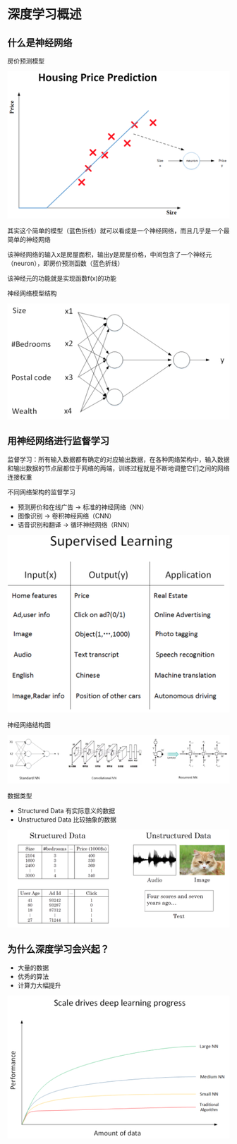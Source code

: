 # 深度学习概述

## 什么是神经网络

房价预测模型

![房价预测模型](/images/dl0101.png)

其实这个简单的模型（蓝色折线）就可以看成是一个神经网络，而且几乎是一个最简单的神经网络

该神经网络的输入x是房屋面积，输出y是房屋价格，中间包含了一个神经元（neuron），即房价预测函数（蓝色折线）

该神经元的功能就是实现函数f(x)的功能

神经网络模型结构

![神经网络模型结构](/images/dl0102.png)

## 用神经网络进行监督学习

监督学习：所有输入数据都有确定的对应输出数据，在各种网络架构中，输入数据和输出数据的节点层都位于网络的两端，训练过程就是不断地调整它们之间的网络连接权重

不同网络架构的监督学习
- 预测房价和在线广告 -> 标准的神经网络（NN）
- 图像识别 -> 卷积神经网络（CNN）
- 语音识别和翻译 -> 循环神经网络（RNN）

![监督学习](/images/dl0103.png)

神经网络结构图

![神经网络结构图](/images/dl0104.png)

数据类型
- Structured Data 有实际意义的数据
- Unstructured Data 比较抽象的数据

![数据类型](/images/dl0105.png)

## 为什么深度学习会兴起？
- 大量的数据
- 优秀的算法
- 计算力大幅提升

![深度神经网络发展进程](/images/dl0106.png)

